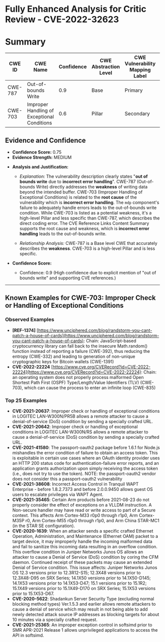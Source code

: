 # Fully Enhanced Analysis for Critic Review - CVE-2022-32623

# Summary
| CWE ID | CWE Name | Confidence | CWE Abstraction Level | CWE Vulnerability Mapping Label | CWE-Vulnerability Mapping Notes |
|---|---|---|---|---|---|
| CWE-787 | Out-of-bounds Write | 0.9 | Base | Primary | Allowed |
| CWE-703 | Improper Handling of Exceptional Conditions | 0.6 | Pillar | Secondary | Discouraged |

## Evidence and Confidence

*   **Confidence Score:** 0.75
*   **Evidence Strength:** MEDIUM

- **Analysis and Justification:**  
  - *Explanation:* The vulnerability description clearly states "**out of bounds write** due to **incorrect error handling**". CWE-787 (Out-of-bounds Write) directly addresses the **weakness** of writing data beyond the intended buffer. CWE-703 (Improper Handling of Exceptional Conditions) is related to the **root cause** of the vulnerability which is **incorrect error handling**. The `mdp` component's failure to adequately handle errors leads to the out-of-bounds write condition. While CWE-703 is listed as a potential weakness, it's a high-level Pillar and less specific than CWE-787, which describes the direct coding error. The CVE Reference Links Content Summary supports the root cause and weakness, which is **incorrect error handling** leads to the out-of-bounds write.
  
  - *Relationship Analysis:* CWE-787 is a Base level CWE that accurately describes the **weakness**. CWE-703 is a high-level Pillar and is less specific.

- **Confidence Score:**  
  - Confidence: 0.9 (High confidence due to explicit mention of "out of bounds write" and supporting CVE references.)

---



## Known Examples for CWE-703: Improper Check or Handling of Exceptional Conditions
### Observed Examples
- **[REF-1374]** [https://www.unciphered.com/blog/randstorm-you-cant-patch-a-house-of-cards](https://www.unciphered.com/blog/randstorm-you-cant-patch-a-house-of-cards): Chain: JavaScript-based cryptocurrency library can fall back to the insecure Math.random() function instead of reporting a failure (CWE-392), thus reducing the entropy (CWE-332) and leading to generation of non-unique cryptographic keys for Bitcoin wallets (CWE-1391)
- **CVE-2022-22224** [https://www.cve.org/CVERecord?id=CVE-2022-22224](https://www.cve.org/CVERecord?id=CVE-2022-22224): Chain: an operating system does not properly process malformed Open Shortest Path First (OSPF) Type/Length/Value Identifiers (TLV) (CWE-703), which can cause the process to enter an infinite loop (CWE-835)
### Top 25 Examples
- **CVE-2021-20637**: Improper check or handling of exceptional conditions in LOGITEC LAN-W300N/PR5B allows a remote attacker to cause a denial-of-service (DoS) condition by sending a specially crafted URL.
- **CVE-2021-20642**: Improper check or handling of exceptional conditions in LOGITEC LAN-W300N/RS allows a remote attacker to cause a denial-of-service (DoS) condition by sending a specially crafted URL.
- **CVE-2021-41580**: The passport-oauth2 package before 1.6.1 for Node.js mishandles the error condition of failure to obtain an access token. This is exploitable in certain use cases where an OAuth identity provider uses an HTTP 200 status code for authentication-failure error reports, and an application grants authorization upon simply receiving the access token (i.e., does not try to use the token). NOTE: the passport-oauth2 vendor does not consider this a passport-oauth2 vulnerability
- **CVE-2021-38608**: Incorrect Access Control in Tranquil WAPT Enterprise - before 1.8.2.7373 and before 2.0.0.9450 allows guest OS users to escalate privileges via WAPT Agent.
- **CVE-2021-35465**: Certain Arm products before 2021-08-23 do not properly consider the effect of exceptions on a VLLDM instruction. A Non-secure handler may have read or write access to part of a Secure context. This affects Arm Cortex-M33 r0p0 through r1p0, Arm Cortex-M35P r0, Arm Cortex-M55 r0p0 through r1p0, and Arm China STAR-MC1 (in the STAR SE configuration).
- **CVE-2020-1639**: When an attacker sends a specific crafted Ethernet Operation, Administration, and Maintenance (Ethernet OAM) packet to a target device, it may improperly handle the incoming malformed data and fail to sanitize this incoming data resulting in an overflow condition. This overflow condition in Juniper Networks Junos OS allows an attacker to cause a Denial of Service (DoS) condition by coring the CFM daemon. Continued receipt of these packets may cause an extended Denial of Service condition. This issue affects: Juniper Networks Junos OS 12.3 versions prior to 12.3R12-S15; 12.3X48 versions prior to 12.3X48-D95 on SRX Series; 14.1X50 versions prior to 14.1X50-D145; 14.1X53 versions prior to 14.1X53-D47; 15.1 versions prior to 15.1R2; 15.1X49 versions prior to 15.1X49-D170 on SRX Series; 15.1X53 versions prior to 15.1X53-D67.
- **CVE-2020-5622**: Shadankun Server Security Type (excluding normal blocking method types) Ver.1.5.3 and earlier allows remote attackers to cause a denial of service which may result in not being able to add newly detected attack source IP addresses as blocking targets for about 10 minutes via a specially crafted request.
- **CVE-2021-25365**: An improper exception control in softsimd prior to SMR APR-2021 Release 1 allows unprivileged applications to access the API in softsimd.
